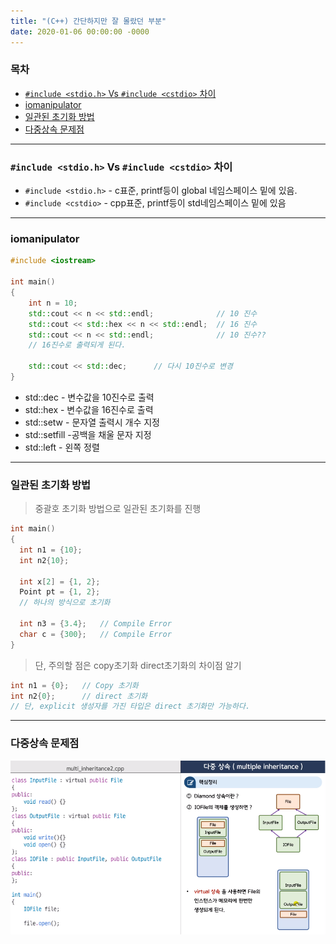 ```yaml
---
title: "(C++) 간단하지만 잘 몰랐던 부분"
date: 2020-01-06 00:00:00 -0000
---
```


### 목차

* [`#include <stdio.h>` Vs `#include <cstdio>` 차이](#`#include-<stdio.h>`-Vs-`#include-<cstdio>`-차이)
* [iomanipulator](#iomanipulator)
* [일관된 초기화 방법](#일관된-초기화-방법)
* [다중상속 문제점](#다중상속-문제점)

---

### `#include <stdio.h>` Vs `#include <cstdio>` 차이

* `#include <stdio.h>` - c표준, printf등이 global 네임스페이스 밑에 있음.
* `#include <cstdio>` - cpp표준, printf등이 std네임스페이스 밑에 있음

---

### iomanipulator

```cpp
#include <iostream>

int main()
{
    int n = 10;
    std::cout << n << std::endl;              // 10 진수
    std::cout << std::hex << n << std::endl;  // 16 진수
    std::cout << n << std::endl;              // 10 진수??
    // 16진수로 출력되게 된다.

    std::cout << std::dec;      // 다시 10진수로 변경
}
```

* std::dec - 변수값을 10진수로 출력
* std::hex - 변수값을 16진수로 출력
* std::setw - 문자열 출력시 개수 지정
* std::setfill -공백을 채울 문자 지정
* std::left - 왼쪽 정렬

---

### 일관된 초기화 방법

> 중괄호 초기화 방법으로 일관된 초기화를 진행

```cpp
int main()
{
  int n1 = {10};
  int n2{10};
  
  int x[2] = {1, 2};
  Point pt = {1, 2};
  // 하나의 방식으로 초기화
  
  int n3 = {3.4};   // Compile Error
  char c = {300};   // Compile Error
}
```

> 단, 주의할 점은 copy초기화 direct초기화의 차이점 알기

```cpp
int n1 = {0};   // Copy 초기화
int n2{0};      // direct 초기화
// 단, explicit 생성자를 가진 타입은 direct 초기화만 가능하다.
```

---

### 다중상속 문제점

![](/file/image/cpp-basic-image1.png)